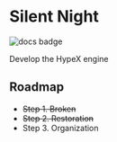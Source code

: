 Silent Night
============

![docs badge](https://readthedocs.org/projects/pip/badge/?version=latest)

Develop the HypeX engine

Roadmap
-------

+ ~~Step 1. Broken~~
+ ~~Step 2. Restoration~~
+ Step 3. Organization
